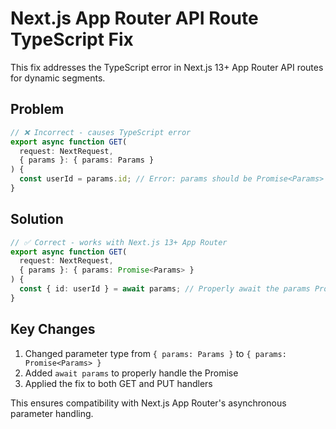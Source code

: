 # Next.js App Router API Route TypeScript Fix

This fix addresses the TypeScript error in Next.js 13+ App Router API routes for dynamic segments.

## Problem
```typescript
// ❌ Incorrect - causes TypeScript error
export async function GET(
  request: NextRequest,
  { params }: { params: Params }
) {
  const userId = params.id; // Error: params should be Promise<Params>
}
```

## Solution
```typescript
// ✅ Correct - works with Next.js 13+ App Router
export async function GET(
  request: NextRequest,
  { params }: { params: Promise<Params> }
) {
  const { id: userId } = await params; // Properly await the params Promise
}
```

## Key Changes
1. Changed parameter type from `{ params: Params }` to `{ params: Promise<Params> }`
2. Added `await params` to properly handle the Promise
3. Applied the fix to both GET and PUT handlers

This ensures compatibility with Next.js App Router's asynchronous parameter handling.